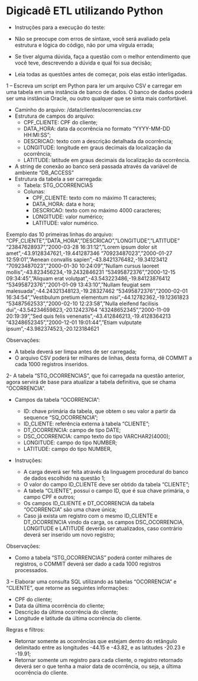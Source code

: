 ﻿# Digicadê ETL utilizando Python
 
 - Instruções para a execução do teste:

- Não se preocupe com erros de sintaxe, você será avaliado pela estrutura e lógica do código, não por uma vírgula errada;
- Se tiver alguma dúvida, faça a questão com o melhor entendimento que você teve, descrevendo a dúvida e qual foi sua decisão;
- Leia todas as questões antes de começar, pois elas estão interligadas.

1 – Escreva um script em Python para ler um arquivo CSV e carregar em uma tabela em uma instância de banco de dados. O banco de dados poderá ser uma instância Oracle, ou outro qualquer que se sinta mais confortável.

- Caminho do arquivo: /data/clientes/ocorrencias.csv
- Estrutura de campos do arquivo:
   - CPF_CLIENTE: CPF do cliente;
   - DATA_HORA: data da ocorrência no formato “YYYY-MM-DD HH:MI:SS”;
   - DESCRICAO: texto com a descrição detalhada da ocorrência;
   - LONGITUDE: longitude em graus decimais da localização da ocorrência;
   - LATITUDE: latitude em graus decimais da localização da ocorrência.
- A string de conexão ao banco será passada através da variável de ambiente “DB_ACCESS”
- Estrutura da tabela a ser carregada:
   - Tabela: STG_OCORRENCIAS
   - Colunas: 
      - CPF_CLIENTE: texto com no máximo 11 caracteres;
      - DATA_HORA: data e hora;
      - DESCRICAO: texto com no máximo 4000 caracteres;
      - LONGITUDE: valor numérico;
      - LATITUDE: valor numérico.

Exemplo das 10 primeiras linhas do arquivo:
“CPF_CLIENTE”,”DATA_HORA”,”DESCRICAO”,”LONGITUDE”,”LATITUDE”
“23847628937”,”2000-03-28 16:31:12”,”Lorem ipsum dolor sit amet”,-43.9128347621,-19.441287346
“70923487023”,”2000-01-27 12:59:01”,”Aenean convallis sapien”,-43.8421376482,-19.34123412
“70923487023”,”2000-01-30 10:24:09”,”Nullam cursus laoreet mollis”,-43.823456234,-19.2432846231
“53495872376”,”2000-12-15 09:34:45”,”Aliquam erat volutpat”,-43.543223486,-19.84123876412
“53495872376”,”2001-01-09 13:43:10”,”Nullam feugiat sem malesuada”,-44.24321348123,-19.28327462
“53495872376”,”2000-02-01 16:34:54”,”Vestibulum pretium elementum nisi”,-44.12782362,-19.12361823
“53487562533”,”2000-02-10 12:23:58”,”Nulla eleifend facilisis dui”,-43.54234659823,-20.12423764
“43248652345”,”2000-11-09 20:19:39”,”Sed quis felis venenatis”,-43.412846213,-19.4128364213
“43248652345”,”2000-12-01 19:01:44”,”Etiam vulputate ipsum”,-43.982374523,-20.123184621

Observações:
- A tabela deverá ser limpa antes de ser carregada;
- O arquivo CSV poderá ter milhares de linhas, desta forma, dê COMMIT a cada 1000 registros inseridos.

2- A tabela “STG_OCORRENCIAS”, que foi carregada na questão anterior, agora servirá de base para atualizar a tabela definitiva, que se chama “OCORRENCIA”. 

- Campos da tabela “OCORRENCIA”:
   - ID: chave primária da tabela, que obtem o seu valor a partir da sequence “SQ_OCORRENCIA”;
   - ID_CLIENTE: referência externa à tabela “CLIENTE”;
   - DT_OCORRENCIA: campo de tipo DATE;
   - DSC_OCORRENCIA: campo texto do tipo VARCHAR2(4000);
   - LONGITUDE: campo do tipo NUMBER;
   - LATITUDE: campo do tipo NUMBER,

- Instruções:
   - A carga deverá ser feita através da linguagem procedural do banco de dados escolhido na questão 1;
   - O valor do campo ID_CLIENTE deve ser obtido da tabela “CLIENTE”;
   - A tabela “CLIENTE”, possui o campo ID, que é sua chave primária, o campo CPF e outros;
   - Os campos ID_CLIENTE e DT_OCORRENCIA da tabela “OCORRENCIA” são uma chave única;
   - Caso já exista um registro com o mesmo ID_CLIENTE e DT_OCORRENCIA vindo da carga, os campos DSC_OCORRENCIA, LONGITUDE e LATITUDE deverão ser atualizados, caso contrário deverá ser inserido um novo registro;

Observações:
- Como a tabela “STG_OCORRENCIAS” poderá conter milhares de registros, o COMMIT deverá ser dado a cada 1000 registros processados.

3 – Elaborar uma consulta SQL utilizando as tabelas “OCORRENCIA” e “CLIENTE”, que retorne as seguintes informações:

- CPF do cliente;
- Data da última ocorrência do cliente;
- Descrição da última ocorrência do cliente;
- Longitude e latitude da última ocorrência do cliente.

Regras e filtros:
- Retornar somente as ocorrências que estejam dentro do retângulo delimitado entre as longitudes -44.15 e -43.82, e as latitudes -20.23 e -19.91;
- Retornar somente um registro para cada cliente, o registro retornado deverá ser o que tenha a maior data de ocorrência, ou seja, a última ocorrência do cliente.


